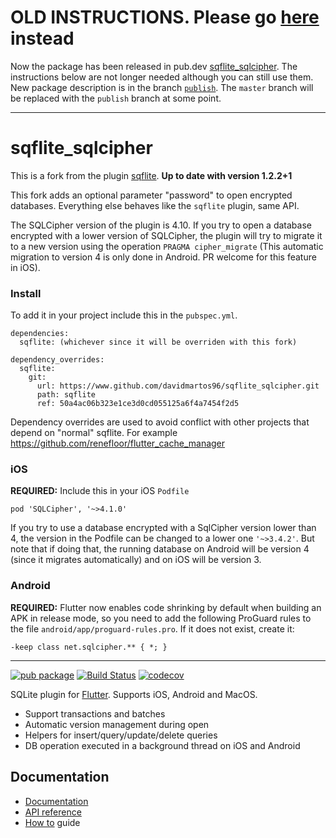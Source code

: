 # OLD INSTRUCTIONS. Please go [here](https://github.com/davidmartos96/sqflite_sqlcipher/blob/publish/sqflite/README.md) instead
Now the package has been released in pub.dev [sqflite_sqlcipher](https://pub.dev/packages/sqflite_sqlcipher). The instructions below are not longer needed although you can still use them. New package description is in the branch [`publish`](https://github.com/davidmartos96/sqflite_sqlcipher/blob/publish/sqflite/README.md). The `master` branch will be replaced with the `publish` branch at some point. 

---

# sqflite_sqlcipher

This is a fork from the plugin [sqflite](https://github.com/tekartik/sqflite).  **Up to date with version 1.2.2+1**

This fork adds an optional parameter "password" to open encrypted databases. Everything else behaves like the `sqflite` plugin, same API.

The SQLCipher version of the plugin is 4.10. If you try to open a database encrypted with a lower version of SQLCipher, the plugin will try to migrate it to a new version using the operation `PRAGMA cipher_migrate` (This automatic migration to version 4 is only done in Android. PR welcome for this feature in iOS).

### Install

To add it in your project include this in the `pubspec.yml`.
```
dependencies:
  sqflite: (whichever since it will be overriden with this fork)

dependency_overrides:
  sqflite:
    git:
      url: https://www.github.com/davidmartos96/sqflite_sqlcipher.git
      path: sqflite
      ref: 50a4ac06b323e1ce3d0cd055125a6f4a7454f2d5
```
Dependency overrides are used to avoid conflict with other projects that depend on "normal" sqflite. For example https://github.com/renefloor/flutter_cache_manager

### iOS
**REQUIRED:** Include this in your iOS `Podfile`
```
pod 'SQLCipher', '~>4.1.0'
```
If you try to use a database encrypted with a SqlCipher version lower than 4, the version in the Podfile can be changed to a lower one `'~>3.4.2'`. But note that if doing that, the running database on Android will be version 4 (since it migrates automatically) and on iOS will be version 3.

### Android
**REQUIRED:** Flutter now enables code shrinking by default when building an APK in release mode, so you need to add the following ProGuard rules to the file `android/app/proguard-rules.pro`. If it does not exist, create it:

```
-keep class net.sqlcipher.** { *; }
```

---

[![pub package](https://img.shields.io/pub/v/sqflite.svg)](https://pub.dev/packages/sqflite)
[![Build Status](https://travis-ci.org/tekartik/sqflite.svg?branch=master)](https://travis-ci.org/tekartik/sqflite)
[![codecov](https://codecov.io/gh/tekartik/sqflite/branch/master/graph/badge.svg)](https://codecov.io/gh/tekartik/sqflite)

SQLite plugin for [Flutter](https://flutter.io).
Supports iOS, Android and MacOS.

* Support transactions and batches
* Automatic version management during open
* Helpers for insert/query/update/delete queries
* DB operation executed in a background thread on iOS and Android

## Documentation

* [Documentation](https://github.com/tekartik/sqflite/blob/master/sqflite/README.md)
* [API reference](https://pub.dartlang.org/documentation/sqflite/latest/sqflite/sqflite-library.html)
* [How to](https://github.com/tekartik/sqflite/blob/master/sqflite/doc/how_to.md) guide
